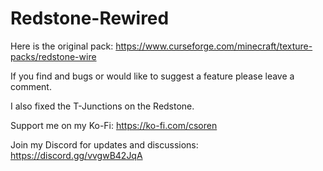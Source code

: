 # Redstone-Rewired
Here is the original pack: https://www.curseforge.com/minecraft/texture-packs/redstone-wire

If you find and bugs or would like to suggest a feature please leave a comment.

I also fixed the T-Junctions on the Redstone.

Support me on my Ko-Fi: https://ko-fi.com/csoren

Join my Discord for updates and discussions: https://discord.gg/vvgwB42JqA
